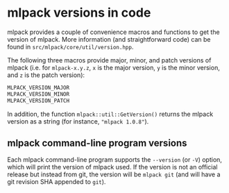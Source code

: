 # mlpack versions in code

mlpack provides a couple of convenience macros and functions to get the version
of mlpack.  More information (and straightforward code) can be found in
`src/mlpack/core/util/version.hpp`.

The following three macros provide major, minor, and patch versions of mlpack
(i.e. for `mlpack-x.y.z`, `x` is the major version, `y` is the minor version,
and `z` is the patch version):

```c++
MLPACK_VERSION_MAJOR
MLPACK_VERSION_MINOR
MLPACK_VERSION_PATCH
```

In addition, the function `mlpack::util::GetVersion()` returns the mlpack
version as a string (for instance, `"mlpack 1.0.8"`).

## mlpack command-line program versions

Each mlpack command-line program supports the `--version` (or `-V`) option,
which will print the version of mlpack used.  If the version is not an official
release but instead from git, the version will be `mlpack git` (and will have a
git revision SHA appended to `git`).
